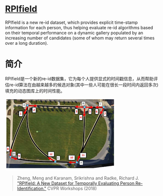# [RPIfield](https://drive.google.com/file/d/1GO1zm7vCAJwXgJtoFyUs367_Knz8Ev0A/view?usp=sharing)

RPIfield is a new re-id dataset, which provides explicit time-stamp information for each person, thus helping evaluate re-id algorithms based on their temporal performance on a dynamic gallery populated by an increasing number of candidates (some of whom may return several times over a long duration).

# 简介

RPIfield是一个新的re-id数据集，它为每个人提供显式的时间戳信息，从而帮助评估re-id算法在由越来越多的候选对象(其中一些人可能在很长一段时间内返回多次)填充的动态图库上的时间性能。

![img](imgs/eg_rpi.PNG)

> Zheng, Meng and Karanam, Srikrishna and Radke, Richard J. ["RPIfield: A New Dataset for Temporally Evaluating Person Re-Identification."](https://www.researchgate.net/publication/329748312_RPIfield_A_New_Dataset_for_Temporally_Evaluating_Person_Re-identification) CVPR Workshops (2018)